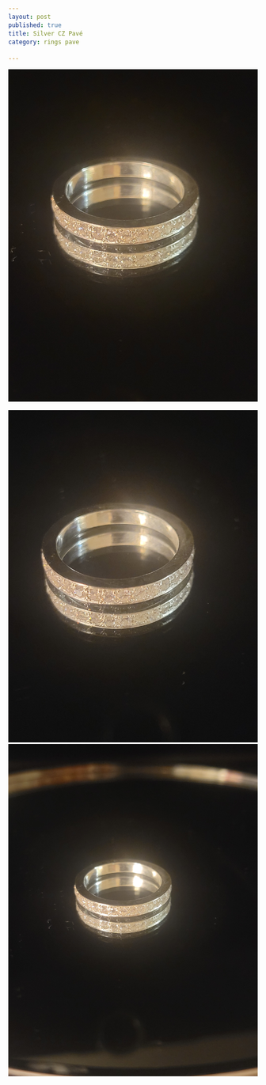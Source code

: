 ```yaml
---
layout: post
published: true
title: Silver CZ Pavé
category: rings pave

---
```

![pave1_silver_cz_8-0.jpg](/images/jewelry/rings/pave1_silver_cz_8-0.jpg)
<!--more-->
![pave1_silver_cz_8-0.jpg](/images/jewelry/rings/pave1_silver_cz_8-1.jpg)
![pave1_silver_cz_8-0.jpg](/images/jewelry/rings/pave1_silver_cz_8-2.jpg)
